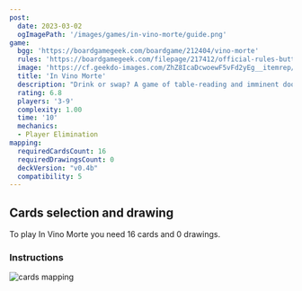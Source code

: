 ```yaml
---
post: 
  date: 2023-03-02
  ogImagePath: '/images/games/in-vino-morte/guide.png'
game:
  bgg: 'https://boardgamegeek.com/boardgame/212404/vino-morte'
  rules: 'https://boardgamegeek.com/filepage/217412/official-rules-button-shy'
  image: 'https://cf.geekdo-images.com/ZhZ8IcaDcwoewF5vFd2yEg__itemrep/img/3h1FEyxs3Ahm_UnyNnfuEC-49z8=/fit-in/246x300/filters:strip_icc()/pic4059153.png'
  title: 'In Vino Morte'
  description: "Drink or swap? A game of table-reading and imminent doom. "
  rating: 6.8
  players: '3-9'
  complexity: 1.00
  time: '10'
  mechanics:
  - Player Elimination
mapping:
  requiredCardsCount: 16
  requiredDrawingsCount: 0
  deckVersion: "v0.4b"
  compatibility: 5
---
```


## Cards selection and drawing

To play In Vino Morte you need 16 cards and 0 drawings.

### Instructions

![cards mapping](/images/games/in-vino-morte/guide.png)
